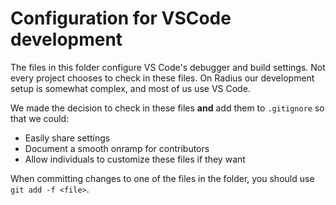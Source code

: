 # Configuration for VSCode development

The files in this folder configure VS Code's debugger and build settings. Not every project chooses to check in these files. On Radius our development setup is somewhat complex, and most of us use VS Code.

We made the decision to check in these files **and** add them to `.gitignore` so that we could:

- Easily share settings
- Document a smooth onramp for contributors
- Allow individuals to customize these files if they want

When committing changes to one of the files in the folder, you should use `git add -f <file>`.